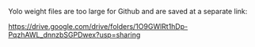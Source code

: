 Yolo weight files are too large for Github and are saved at a separate link:

https://drive.google.com/drive/folders/1O9GWlRt1hDp-PqzhAWL_dnnzbSGPDwex?usp=sharing
